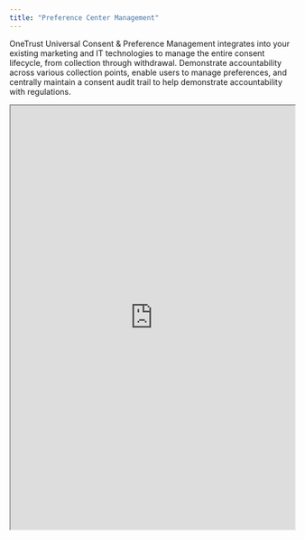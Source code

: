 ```yaml
---
title: "Preference Center Management"
---
```


OneTrust Universal Consent & Preference Management integrates into your existing marketing and IT technologies to manage the entire consent lifecycle, from collection through withdrawal. Demonstrate accountability across various collection points, enable users to manage preferences, and centrally maintain a consent audit trail to help demonstrate accountability with regulations.

<iframe height="750" width="100%" src="https://ewelton.github.io/ktest/wiki.html#Preference%20Center%20Management"></iframe>

